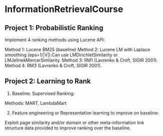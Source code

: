 # InformationRetrievalCourse

## Project 1: Probabilistic Ranking

Implement 4 ranking methods using Lucene API:

Method 1: Lucene BM25 (baseline)
Method 2: Lucene LM with Laplace smoothing (eps=1/|V|).Can use LMDirichletSimilarity or LMJelinekMercerSimilarity.
Method 3: RM1 (Lavrenko & Croft, SIGIR 2001).
Method 4: RM3 (Lavrenko & Croft, SIGIR 2001).

## Project 2: Learning to Rank

1. Baseline: Supervised Ranking:

Methods: MART, LambdaMart

2. Feature engineering or Representation learning to improve on baseline:

Exploit page similarity and/or domain or other meta-information link structure data provided to improve ranking over the baseline.
